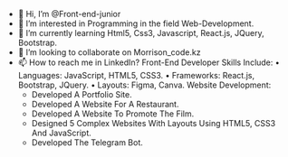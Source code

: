 - 👋 Hi, I’m @Front-end-junior
- 👀 I’m interested in Programming in the field Web-Development.
- 🌱 I’m currently learning Html5, Css3, Javascript, React.js, JQuery, Bootstrap.  
- 💞️ I’m looking to collaborate on Morrison_code.kz
- 📫 How to reach me in LinkedIn?
     Front-End Developer Skills Include:
     • Languages: JavaScript, HTML5, CSS3.
     • Frameworks: React.js, Bootstrap, JQuery.
     • Layouts: Figma, Canva.
     Website Development:
     - Developed A Portfolio Site.
     - Developed A Website For A Restaurant.
     - Developed A Website To Promote The Film.
     - Designed 5 Complex Websites With Layouts Using HTML5, CSS3 And JavaScript.
     - Developed The Telegram Bot.
<!---
Front-end-junior/Front-end-junior is a ✨ special ✨ repository because its `README.md` (this file) appears on your GitHub profile.
You can click the Preview link to take a look at your changes.
--->
